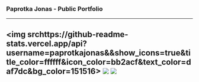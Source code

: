 ### Paprotka Jonas - Public Portfolio

------------------------------------------
<img srchttps://github-readme-stats.vercel.app/api?username=paprotkajonas&&show_icons=true&title_color=ffffff&icon_color=bb2acf&text_color=daf7dc&bg_color=151516>
<img src="https://github-readme-streak-stats.herokuapp.com/?user=paprotkajonas&theme=dark">
<img src="https://github-readme-stats.vercel.app/api/top-langs/?username=paprotkajonas&&show_icons=true&title_color=ffffff&icon_color=bb2acf&text_color=daf7dc&bg_color=151515">
------------------------------------------
